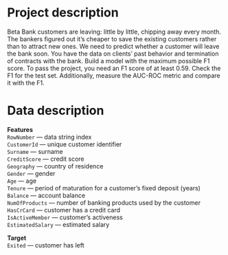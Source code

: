# Project description
Beta Bank customers are leaving: little by little, chipping away every month. The bankers figured out it’s cheaper to save the existing customers rather than to attract new ones.
We need to predict whether a customer will leave the bank soon. You have the data on clients’ past behavior and termination of contracts with the bank.
Build a model with the maximum possible F1 score. To pass the project, you need an F1 score of at least 0.59. Check the F1 for the test set.
Additionally, measure the AUC-ROC metric and compare it with the F1.

# Data description
**Features**  
`RowNumber` — data string index  
`CustomerId` — unique customer identifier  
`Surname` — surname  
`CreditScore` — credit score  
`Geography` — country of residence  
`Gender` — gender  
`Age` — age  
`Tenure` — period of maturation for a customer’s fixed deposit (years)  
`Balance` — account balance  
`NumOfProducts` — number of banking products used by the customer  
`HasCrCard` — customer has a credit card  
`IsActiveMember` — customer’s activeness  
`EstimatedSalary` — estimated salary  

**Target**  
`Exited` — сustomer has left
